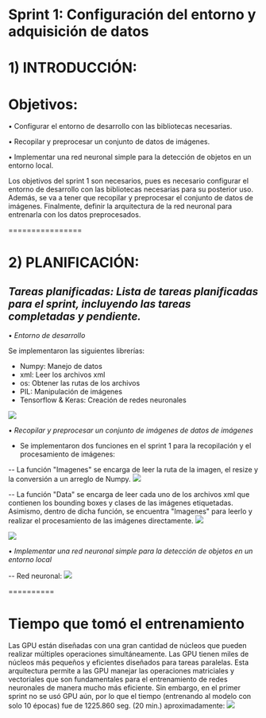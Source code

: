 # Sprint 1: Configuración del entorno y adquisición de datos
# 1) INTRODUCCIÓN:
# Objetivos:
• Configurar el entorno de desarrollo con las bibliotecas necesarias.

• Recopilar y preprocesar un conjunto de datos de imágenes.

• Implementar una red neuronal simple para la detección de objetos en un entorno local.

Los objetivos del sprint 1 son necesarios, pues es necesario configurar el entorno de desarrollo con las bibliotecas necesarias para su posterior uso. Además, se va a tener que recopilar y preprocesar el conjunto de datos de imágenes. Finalmente, definir la arquitectura de la red neuronal para entrenarla con los datos preprocesados.

================
# 2) PLANIFICACIÓN:
## *Tareas planificadas: Lista de tareas planificadas para el sprint, incluyendo las tareas completadas y pendiente.*

• *Entorno de desarrollo*

Se implementaron las siguientes librerías:
- Numpy: Manejo de datos
- xml: Leer los archivos xml
- os: Obtener las rutas de los archivos
- PIL: Manipulación de imágenes
- Tensorflow & Keras: Creación de redes neuronales

![](https://github.com/DianaLlamoca/Proyecto-ObjectDetection/blob/main/SPRINT1/IM%C3%81GENES/lib.PNG)

• *Recopilar y preprocesar un conjunto de imágenes de datos de imágenes*

- Se implementaron dos funciones en el sprint 1 para la recopilación y el procesamiento de imágenes:

-- La función "Imagenes" se encarga de leer la ruta de la imagen, el resize y la conversión a un arreglo de Numpy.
![](https://github.com/DianaLlamoca/Proyecto-ObjectDetection/blob/main/SPRINT1/IM%C3%81GENES/imge.PNG)

-- La función "Data" se encarga de leer cada uno de los archivos xml que contienen los bounding boxes y clases de las imágenes etiquetadas. Asimismo, dentro de dicha función, se encuentra "Imagenes" para leerlo y realizar el procesamiento de las imágenes directamente.
![](https://github.com/DianaLlamoca/Proyecto-ObjectDetection/blob/main/SPRINT1/IM%C3%81GENES/data1.PNG)

![](https://github.com/DianaLlamoca/Proyecto-ObjectDetection/blob/main/SPRINT1/IM%C3%81GENES/data2.PNG)

• *Implementar una red neuronal simple para la detección de objetos en un entorno local*

-- Red neuronal:
![](https://github.com/DianaLlamoca/Proyecto-ObjectDetection/blob/main/SPRINT1/IM%C3%81GENES/rn.PNG)

==========
# Tiempo que tomó el entrenamiento
Las GPU están diseñadas con una gran cantidad de núcleos que pueden realizar múltiples operaciones simultáneamente.
Las GPU tienen miles de núcleos más pequeños y eficientes diseñados para tareas paralelas. Esta arquitectura permite a las GPU manejar las operaciones matriciales y vectoriales que son fundamentales para el entrenamiento de redes neuronales de manera mucho más eficiente.
Sin embargo, en el primer sprint no se usó GPU aún, por lo que el tiempo (entrenando al modelo con solo 10 épocas) fue de 1225.860 seg. (20 min.) aproximadamente:
![](https://github.com/DianaLlamoca/Proyecto-ObjectDetection/blob/main/SPRINT1/IM%C3%81GENES/tiempo.PNG)
